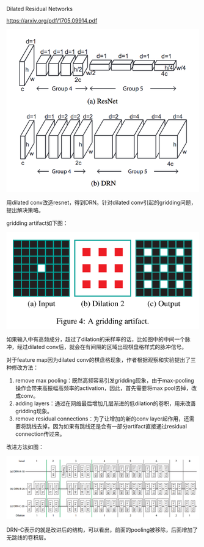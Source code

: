 Dilated Residual Networks

https://arxiv.org/pdf/1705.09914.pdf

![image-20210617150007038](assets/image-20210617150007038.png)

用dilated conv改造resnet，得到DRN。针对dilated conv引起的gridding问题，提出解决策略。

gridding artifact如下图：

![image-20210617161817010](assets/image-20210617161817010.png)

如果输入中有高频成分，超过了dilation的采样率的话，比如图中的中间一个脉冲，经过dilated conv后，就会在有间隔的区域出现棋盘格样式的脉冲信号。

对于feature map因为dilated conv的棋盘格现象，作者根据观察和实验提出了三种修改方法：

1. remove max pooling：既然高频容易引发gridding现象，由于max-pooling操作会带来高振幅高频率的activation，因此，首先需要将max pool去掉，改成conv。
2. adding layers：通过在网络最后增加几层渐进的低dilation的卷积，用来改善gridding现象。
3. remove residual connections：为了让增加的新的conv layer起作用，还需要将跳线去掉，因为如果有跳线还是会有一部分artifact直接通过residual connection传过来。

改进方法如图：

![image-20210617163818451](assets/image-20210617163818451.png)

DRN-C表示的就是改进后的结构，可以看出，前面的pooling被移除，后面增加了无跳线的卷积层。



